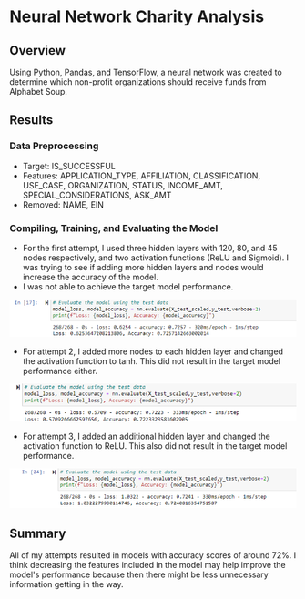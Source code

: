 # Neural Network Charity Analysis
## Overview
Using Python, Pandas, and TensorFlow, a neural network was created to determine which non-profit organizations should receive funds from Alphabet Soup.
## Results
### Data Preprocessing
- Target: IS_SUCCESSFUL
- Features: APPLICATION_TYPE, AFFILIATION, CLASSIFICATION, USE_CASE, ORGANIZATION, STATUS, INCOME_AMT, SPECIAL_CONSIDERATIONS, ASK_AMT
- Removed: NAME, EIN
### Compiling, Training, and Evaluating the Model
- For the first attempt, I used three hidden layers with 120, 80, and 45 nodes respectively, and two activation functions (ReLU and Sigmoid).  I was trying to see if adding more hidden layers and nodes would increase the accuracy of the model.
- I was not able to achieve the target model performance.

![Attempt 1](https://github.com/dkleitsch/Neural_Network_Charity_Analysis/blob/main/Neural%20Net/Attempt%201.png)

- For attempt 2, I added more nodes to each hidden layer and changed the activation function to tanh.  This did not result in the target model performance either.

![Attempt 2](https://github.com/dkleitsch/Neural_Network_Charity_Analysis/blob/main/Neural%20Net/Attempt%202.png)

- For attempt 3, I added an additional hidden layer and changed the activation function to ReLU.  This also did not result in the target model performance.

![Attempt 3](https://github.com/dkleitsch/Neural_Network_Charity_Analysis/blob/main/Neural%20Net/Attempt%203.png)

## Summary
All of my attempts resulted in models with accuracy scores of around 72%.  I think decreasing the features included in the model may help improve the model's performance because then there might be less unnecessary information getting in the way.
